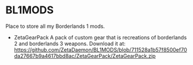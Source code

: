 # BL1MODS
Place to store all my Borderlands 1 mods.

- ZetaGearPack
A pack of custom gear that is recreations of borderlands 2 and borderlands 3 weapons.
Download it at:
https://github.com/ZetaDaemon/BL1MODS/blob/711528a1b57f8500ef70da27667b9a4617bbd8ac/ZetaGearPack/ZetaGearPack.zip
